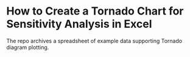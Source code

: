 # How to Create a Tornado Chart for Sensitivity Analysis in Excel
The repo archives a spreadsheet of example data supporting Tornado diagram plotting.
